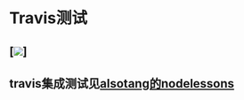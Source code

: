 # Travis测试
[![](https://www.travis-ci.org/lioth/fortravis.svg?branch=master)]
------
travis集成测试见[alsotang的nodelessons](https://github.com/alsotang/node-lessons/tree/master/lesson13)
-------
